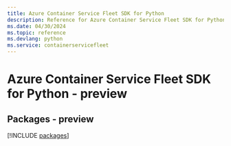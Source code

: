 ```yaml
---
title: Azure Container Service Fleet SDK for Python
description: Reference for Azure Container Service Fleet SDK for Python
ms.date: 04/30/2024
ms.topic: reference
ms.devlang: python
ms.service: containerservicefleet
---
```

# Azure Container Service Fleet SDK for Python - preview
## Packages - preview
[!INCLUDE [packages](container-service-fleet-index.md)]